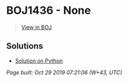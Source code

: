 # BOJ1436 - None

> [View in BOJ](https://www.acmicpc.net/problem/1436)

## Solutions
- [Solution on Python](1436.py)


_Page built: Oct 29 2019 07:21:06 (W+43, UTC)_
